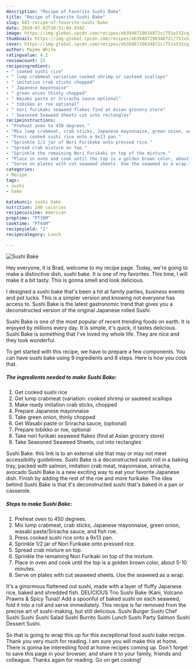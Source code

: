 ```yaml
---
description: "Recipe of Favorite Sushi Bake"
title: "Recipe of Favorite Sushi Bake"
slug: 681-recipe-of-favorite-sushi-bake
date: 2020-07-02T10:51:04.934Z
image: https://img-global.cpcdn.com/recipes/eb3948729634872c/751x532cq70/sushi-bake-recipe-main-photo.jpg
thumbnail: https://img-global.cpcdn.com/recipes/eb3948729634872c/751x532cq70/sushi-bake-recipe-main-photo.jpg
cover: https://img-global.cpcdn.com/recipes/eb3948729634872c/751x532cq70/sushi-bake-recipe-main-photo.jpg
author: Mayme White
ratingvalue: 4.2
reviewcount: 15
recipeingredient:
- " cooked sushi rice"
- " lump crabmeat variation cooked shrimp or sauteed scallops"
- " imitation crab sticks chopped"
- " Japanese mayonnaise"
- " green onion thinly chopped"
- " Wasabi paste or Sriracha sauce optional"
- " tobikko or roe optional"
- " nori furikaki seaweed flakes find at Asian grocery store"
- " Seasoned Seaweed Sheets cut into rectangles"
recipeinstructions:
- "Preheat oven to 450 degrees."
- "Mix lump crabmeat, crab sticks, Japanese mayonnaise, green onion, wasabi paste/Sriracha sauce, and fish roe."
- "Press cooked sushi rice onto a 9x13 pan."
- "Sprinkle 1/2 jar of Nori Furikake onto pressed rice."
- "Spread crab mixture on top."
- "Sprinkle the remaining Nori Furikaki on top of the mixture."
- "Place in oven and cook until the top is a golden brown color, about 5-10 minutes."
- "Serve on plates with cut seaweed sheets. Use the seaweed as a wrap."
categories:
- Recipe
tags:
- sushi
- bake

katakunci: sushi bake 
nutrition: 240 calories
recipecuisine: American
preptime: "PT38M"
cooktime: "PT44M"
recipeyield: "2"
recipecategory: Lunch

---
```



![Sushi Bake](https://img-global.cpcdn.com/recipes/eb3948729634872c/751x532cq70/sushi-bake-recipe-main-photo.jpg)

Hey everyone, it is Brad, welcome to my recipe page. Today, we're going to make a distinctive dish, sushi bake. It is one of my favorites. This time, I will make it a bit tasty. This is gonna smell and look delicious.

I designed a sushi bake that&#39;s been a hit at family parties, business events and pot lucks. This is a simpler version and knowing not everyone has access to. Sushi Bake is the latest gastronomic trend that gives you a deconstructed version of the original Japanese rolled Sushi.

Sushi Bake is one of the most popular of recent trending foods on earth. It is enjoyed by millions every day. It is simple, it's quick, it tastes delicious. Sushi Bake is something that I've loved my whole life. They are nice and they look wonderful.


To get started with this recipe, we have to prepare a few components. You can have sushi bake using 9 ingredients and 8 steps. Here is how you cook that.

<!--inarticleads1-->

##### The ingredients needed to make Sushi Bake:

1. Get  cooked sushi rice
1. Get  lump crabmeat (variation: cooked shrimp or sauteed scallops
1. Make ready  imitation crab sticks, chopped
1. Prepare  Japanese mayonnaise
1. Take  green onion, thinly chopped
1. Get  Wasabi paste or Sriracha sauce, (optional)
1. Prepare  tobikko or roe, optional
1. Take  nori furikaki seaweed flakes (find at Asian grocery store)
1. Take  Seasoned Seaweed Sheets, cut into rectangles


Sushi Bake. this link is to an external site that may or may not meet accessibility guidelines. Sushi Bake is a deconstructed sushi roll in a baking tray, packed with salmon, imitation crab meat, mayonnaise, sriracha, avocado Sushi Bake is a new exciting way to eat your favorite Japanese dish. Finish by adding the rest of the roe and more furikake. The idea behind Sushi Bake is that it&#39;s deconstructed sushi that&#39;s baked in a pan or casserole. 

<!--inarticleads2-->

##### Steps to make Sushi Bake:

1. Preheat oven to 450 degrees.
1. Mix lump crabmeat, crab sticks, Japanese mayonnaise, green onion, wasabi paste/Sriracha sauce, and fish roe.
1. Press cooked sushi rice onto a 9x13 pan.
1. Sprinkle 1/2 jar of Nori Furikake onto pressed rice.
1. Spread crab mixture on top.
1. Sprinkle the remaining Nori Furikaki on top of the mixture.
1. Place in oven and cook until the top is a golden brown color, about 5-10 minutes.
1. Serve on plates with cut seaweed sheets. Use the seaweed as a wrap.


It&#39;s a ginormous flattened out sushi, made with a layer of fluffy Japanese rice, baked and shredded fish. DELICIOUS Trio Sushi Bake (Kani, Volcano Prawns &amp; Spicy Tuna)! Add a spoonful of baked sushi on each seaweed, fold it into a roll and serve immediately. This recipe is far removed from the precise art of sushi-making, but still delicious. Sushi Burger Sushi Chef Sushi Sushi Sushi Salad Sushi Burrito Sushi Lunch Sushi Party Salmon Sushi Dessert Sushi. 

So that is going to wrap this up for this exceptional food sushi bake recipe. Thank you very much for reading. I am sure you will make this at home. There is gonna be interesting food at home recipes coming up. Don't forget to save this page in your browser, and share it to your family, friends and colleague. Thanks again for reading. Go on get cooking!
